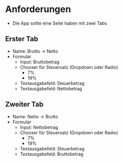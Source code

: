 # Anforderungen

- Die App sollte eine Seite haben mit zwei Tabs

## Erster Tab

- Name: Brutto -> Netto
- Formular
  - Input: Bruttobetrag
  - Chooser für Steuersatz (Dropdown oder Radio)
    - 7%
    - 19%
  - Textausgabefeld: Steuerbetrag
  - Textausgabefeld: Nettobetrag

## Zweiter Tab

- Name: Netto -> Brutto
- Formular
  - Input: Nettobetrag
  - Chooser für Steuersatz (Dropdown oder Radio)
    - 7%
    - 19%
  - Textausgabefeld: Steuerbetrag
  - Textausgabefeld: Bruttobetrag
  
  
